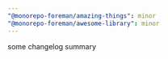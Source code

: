 ```yaml
---
"@monorepo-foreman/amazing-things": minor
"@monorepo-foreman/awesome-library": minor
---
```


some changelog summary
